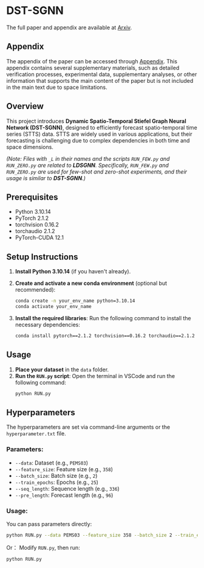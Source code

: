 # DST-SGNN

The full paper and appendix are available at [Arxiv](https://arxiv.org/abs/2506.00798).

## Appendix
The appendix of the paper can be accessed through [Appendix](https://github.com/komorebi424/DST-SGNN/blob/master/Appendix.pdf). This appendix contains several supplementary materials, such as detailed verification processes, experimental data, supplementary analyses, or other information that supports the main content of the paper but is not included in the main text due to space limitations. 

## Overview

This project introduces **Dynamic Spatio-Temporal Stiefel Graph Neural Network (DST-SGNN)**, designed to efficiently forecast spatio-temporal time series (STTS) data. STTS are widely used in various applications, but their forecasting is challenging due to complex dependencies in both time and space dimensions.

*(Note: Files with `_L` in their names and the scripts `RUN_FEW.py` and `RUN_ZERO.py` are related to **LDSGNN**. Specifically, `RUN_FEW.py` and `RUN_ZERO.py` are used for few-shot and zero-shot experiments, and their usage is similar to **DST-SGNN**.)* 

## Prerequisites
- Python 3.10.14
- PyTorch 2.1.2
- torchvision 0.16.2
- torchaudio 2.1.2
- PyTorch-CUDA 12.1

## Setup Instructions

1. **Install Python 3.10.14** (if you haven't already).
2. **Create and activate a new conda environment** (optional but recommended):
    ```bash
    conda create -n your_env_name python=3.10.14
    conda activate your_env_name
    ```

3. **Install the required libraries**:
    Run the following command to install the necessary dependencies:
    ```bash
    conda install pytorch==2.1.2 torchvision==0.16.2 torchaudio==2.1.2 pytorch-cuda=12.1 -c pytorch -c nvidia
    ```


## Usage

1. **Place your dataset** in the `data` folder.
2. **Run the `RUN.py` script**:
    Open the terminal in VSCode and run the following command:
    ```bash
    python RUN.py
    ```

## Hyperparameters

The hyperparameters are set via command-line arguments or the `hyperparameter.txt` file.

### Parameters:
- `--data`: Dataset (e.g., `PEMS03`)
- `--feature_size`: Feature size (e.g., `358`)
- `--batch_size`: Batch size (e.g., `2`)
- `--train_epochs`: Epochs (e.g., `25`)
- `--seq_length`: Sequence length (e.g., `336`)
- `--pre_length`: Forecast length (e.g., `96`)

### Usage:
You can pass parameters directly:
```bash
python RUN.py --data PEMS03 --feature_size 358 --batch_size 2 --train_epochs 25 --seq_length 336 --pre_length 96
```
Or：
Modify `RUN.py`, then run:
```bash
python RUN.py

